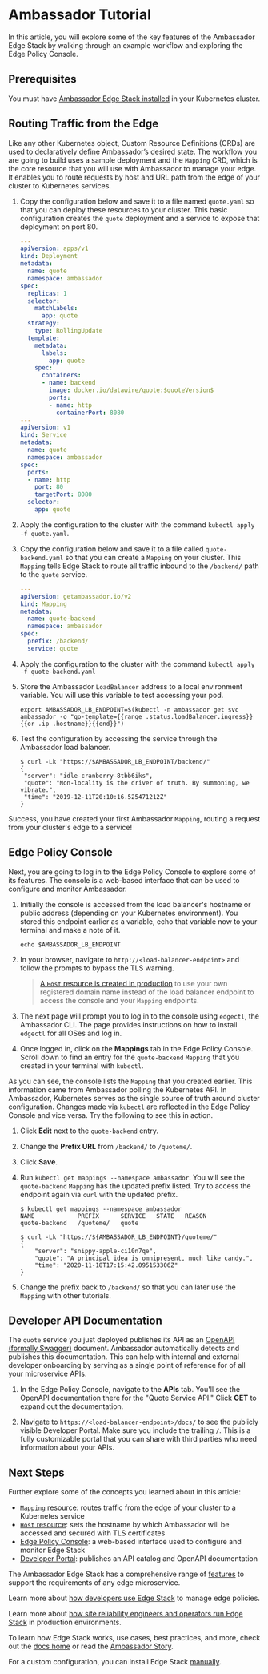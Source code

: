 # Ambassador Tutorial

In this article, you will explore some of the key features of the Ambassador
Edge Stack by walking through an example workflow and exploring the
Edge Policy Console.

## Prerequisites

You must have [Ambassador Edge Stack installed](../getting-started/) in your
Kubernetes cluster.

## Routing Traffic from the Edge

Like any other Kubernetes object, Custom Resource Definitions (CRDs) are used to
declaratively define Ambassador’s desired state. The workflow you are going to
build uses a sample deployment and the `Mapping` CRD, which is the core resource
that you will use with Ambassador to manage your edge. It enables you to route
requests by host and URL path from the edge of your cluster to Kubernetes services.

1. Copy the configuration below and save it to a file named `quote.yaml` so that
   you can deploy these resources to your cluster. This basic configuration
   creates the `quote` deployment and a service to expose that deployment on
   port 80.

   ```yaml
   ---
   apiVersion: apps/v1
   kind: Deployment
   metadata:
     name: quote
     namespace: ambassador
   spec:
     replicas: 1
     selector:
       matchLabels:
         app: quote
     strategy:
       type: RollingUpdate
     template:
       metadata:
         labels:
           app: quote
       spec:
         containers:
         - name: backend
           image: docker.io/datawire/quote:$quoteVersion$
           ports:
           - name: http
             containerPort: 8080
   ---
   apiVersion: v1
   kind: Service
   metadata:
     name: quote
     namespace: ambassador
   spec:
     ports:
     - name: http
       port: 80
       targetPort: 8080
     selector:
       app: quote
   ```

2. Apply the configuration to the cluster with the command `kubectl apply -f quote.yaml`.

3. Copy the configuration below and save it to a file called
   `quote-backend.yaml` so that you can create a `Mapping` on your cluster. This
   `Mapping` tells Edge Stack to route all traffic inbound to the `/backend/`
   path to the `quote` service.

   ```yaml
   ---
   apiVersion: getambassador.io/v2
   kind: Mapping
   metadata:
     name: quote-backend
     namespace: ambassador
   spec:
     prefix: /backend/
     service: quote
   ```

4. Apply the configuration to the cluster with the command `kubectl apply -f
   quote-backend.yaml`

5. Store the Ambassador `LoadBalancer` address to a local environment variable.
   You will use this variable to test accessing your pod.

   ```
   export AMBASSADOR_LB_ENDPOINT=$(kubectl -n ambassador get svc ambassador -o "go-template={{range .status.loadBalancer.ingress}}{{or .ip .hostname}}{{end}}")
   ```

6. Test the configuration by accessing the service through the Ambassador load
   balancer.

   ```
   $ curl -Lk "https://$AMBASSADOR_LB_ENDPOINT/backend/"
   {
    "server": "idle-cranberry-8tbb6iks",
    "quote": "Non-locality is the driver of truth. By summoning, we vibrate.",
    "time": "2019-12-11T20:10:16.525471212Z"
   }
   ```

Success, you have created your first Ambassador `Mapping`, routing a
request from your cluster's edge to a service!

## Edge Policy Console

Next, you are going to log in to the Edge Policy Console to explore some of its
features. The console is a web-based interface that can be used to configure and
monitor Ambassador.

1. Initially the console is accessed from the load balancer's hostname or public
   address (depending on your Kubernetes environment). You stored this endpoint
   earlier as a variable, echo that variable now to your terminal and make a
   note of it.

   ```
   echo $AMBASSADOR_LB_ENDPOINT
   ```

2. In your browser, navigate to `http://<load-balancer-endpoint>` and follow the
   prompts to bypass the TLS warning.

   > [A `Host` resource is created in production](../../topics/running/host-crd)
   > to use your own registered domain name instead of the load balancer
   > endpoint to access the console and your `Mapping` endpoints.

3. The next page will prompt you to log in to the console using `edgectl`, the
   Ambassador CLI. The page provides instructions on how to install `edgectl`
   for all OSes and log in.

4. Once logged in, click on the **Mappings** tab in the Edge Policy Console.
   Scroll down to find an entry for the `quote-backend` `Mapping` that you
   created in your terminal with `kubectl`.

As you can see, the console lists the `Mapping` that you created earlier. This
information came from Ambassador polling the Kubernetes API. In
Ambassador, Kubernetes serves as the single source of truth
around cluster configuration. Changes made via `kubectl` are reflected in the
Edge Policy Console and vice versa.  Try the following to see this in action.

1. Click **Edit** next to the `quote-backend` entry.

2. Change the **Prefix URL** from `/backend/` to `/quoteme/`.

3. Click **Save**.

4. Run `kubectl get mappings --namespace ambassador`. You will see the
   `quote-backend` `Mapping` has the updated prefix listed. Try to access the
   endpoint again via `curl` with the updated prefix.

   ```
   $ kubectl get mappings --namespace ambassador
   NAME            PREFIX      SERVICE   STATE   REASON
   quote-backend   /quoteme/   quote

   $ curl -Lk "https://${AMBASSADOR_LB_ENDPOINT}/quoteme/"
   {
       "server": "snippy-apple-ci10n7qe",
       "quote": "A principal idea is omnipresent, much like candy.",
       "time": "2020-11-18T17:15:42.095153306Z"
   }
   ```

5. Change the prefix back to `/backend/` so that you can later use the `Mapping`
   with other tutorials.

## Developer API Documentation

The `quote` service you just deployed publishes its API as an
[OpenAPI (formally Swagger)](https://swagger.io/solutions/getting-started-with-oas/)
document. Ambassador automatically detects and publishes this documentation.
This can help with internal and external developer onboarding by serving as a
single point of reference for of all your microservice APIs.

1. In the Edge Policy Console, navigate to the **APIs** tab. You'll see the
OpenAPI documentation there for the "Quote Service API." Click **GET** to
expand out the documentation.

1. Navigate to `https://<load-balancer-endpoint>/docs/` to see the
publicly visible Developer Portal. Make sure you include the trailing `/`.
This is a fully customizable portal that you can share with third parties who
need information about your APIs.

## Next Steps

Further explore some of the concepts you learned about in this article:
* [`Mapping` resource](../../topics/using/intro-mappings/): routes traffic from
the edge of your cluster to a Kubernetes service
* [`Host` resource](../../topics/running/host-crd/): sets the hostname by which
Ambassador will be accessed and secured with TLS certificates
* [Edge Policy Console](../../topics/using/edge-policy-console/): a web-based
interface used to configure and monitor Edge Stack
* [Developer Portal](../../topics/using/dev-portal/):
publishes an API catalog and OpenAPI documentation

The Ambassador Edge Stack has a comprehensive range of [features](/features/) to
support the requirements of any edge microservice.

Learn more about [how developers use Edge Stack](../../topics/using/) to manage
edge policies.

Learn more about [how site reliability engineers and operators run Edge Stack](../../topics/running/)
in production environments.

To learn how Edge Stack works, use cases, best practices, and more, check out
the [docs home](../../) or read the [Ambassador Story](../../about/why-ambassador).

For a custom configuration, you can install Edge Stack
[manually](../../topics/install/yaml-install).
